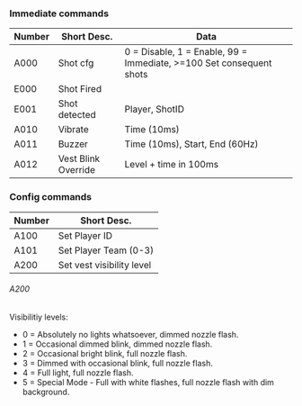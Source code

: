 
### Immediate commands
Number | Short Desc. | Data
:--- | --- | ---
A000 | Shot cfg | 0 = Disable, 1 = Enable, 99 = Immediate, >=100 Set consequent shots
E000 | Shot Fired
E001 | Shot detected | Player, ShotID
A010 | Vibrate 	| Time (10ms)
A011 | Buzzer 	| Time (10ms), Start, End (60Hz)
A012 | Vest Blink Override | Level + time in 100ms

### Config commands
Number | Short Desc.
:--- | ---
A100 | Set Player ID
A101 | Set Player Team (0-3)
A200 | Set vest visibility level

###### A200
Visibilitiy levels:
- 0 = Absolutely no lights whatsoever, dimmed nozzle flash.
- 1 = Occasional dimmed blink, dimmed nozzle flash.
- 2 = Occasional bright blink, full nozzle flash.
- 3 = Dimmed with occasional blink, full nozzle flash.
- 4 = Full light, full nozzle flash.
- 5 = Special Mode - Full with white flashes, full nozzle flash with dim background.
